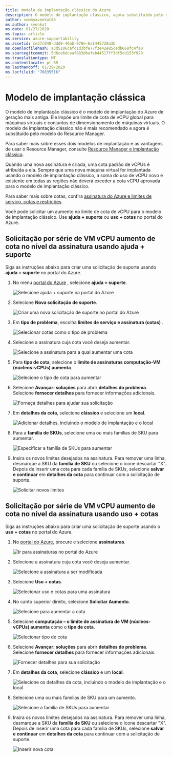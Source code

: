 ```yaml
---
title: modelo de implantação clássico do Azure
description: O modelo de implantação clássico, agora substituído pelo modelo do Resource Manager, impõe um limite de cota de vCPU global para VMs e conjuntos de dimensionamento de máquinas virtuais.
author: sowmyavenkat86
ms.author: svenkat
ms.date: 01/27/2020
ms.topic: article
ms.service: azure-supportability
ms.assetid: ce37c848-ddd9-46ab-978e-6a1445728a3b
ms.openlocfilehash: a3d5106cafc1d3bfe77f3e42e85cedb668fc4fa0
ms.sourcegitcommit: 5d6ce6dceaf883dbafeb44517ff3df5cd153f929
ms.translationtype: MT
ms.contentlocale: pt-BR
ms.lasthandoff: 01/29/2020
ms.locfileid: "76835516"
---
```

# <a name="classic-deployment-model"></a>Modelo de implantação clássica

O modelo de implantação clássico é o modelo de implantação do Azure de geração mais antiga. Ele impõe um limite de cota de vCPU global para máquinas virtuais e conjuntos de dimensionamento de máquinas virtuais. O modelo de implantação clássico não é mais recomendado e agora é substituído pelo modelo do Resource Manager.

Para saber mais sobre esses dois modelos de implantação e as vantagens de usar o Resource Manager, consulte [Resource Manager e implantação clássica](../../azure-resource-manager/management/deployment-models.md).

Quando uma nova assinatura é criada, uma cota padrão de vCPUs é atribuída a ela. Sempre que uma nova máquina virtual for implantada usando o modelo de implantação clássico, a soma do uso de vCPU novo e existente em todas as regiões não deverá exceder a cota vCPU aprovada para o modelo de implantação clássico.

Para saber mais sobre cotas, confira [assinatura do Azure e limites de serviço, cotas e restrições](../../azure-resource-manager/management/azure-subscription-service-limits.md).

Você pode solicitar um aumento no limite de cota de vCPU para o modelo de implantação clássico. Use **ajuda + suporte** ou **uso + cotas** no portal do Azure.

## <a name="request-per-vm-series-vcpu-quota-increase-at-subscription-level-using-help--support"></a>Solicitação por série de VM vCPU aumento de cota no nível da assinatura usando ajuda + suporte

Siga as instruções abaixo para criar uma solicitação de suporte usando **ajuda + suporte** no portal do Azure.

1. No menu [portal do Azure](https://portal.azure.com) , selecione **ajuda + suporte**.

   ![Selecione ajuda + suporte na portal do Azure](./media/resource-manager-core-quotas-request/help-plus-support.png)

1. Selecione **Nova solicitação de suporte**.

   ![Criar uma nova solicitação de suporte no portal do Azure](./media/resource-manager-core-quotas-request/new-support-request.png)

1. Em **tipo de problema**, escolha **limites de serviço e assinatura (cotas)** .

   ![Selecionar cotas como o tipo de problema](./media/resource-manager-core-quotas-request/select-quota-issue-type.png)

1. Selecione a assinatura cuja cota você deseja aumentar.

   ![Selecione a assinatura para a qual aumentar uma cota](./media/resource-manager-core-quotas-request/select-subscription-support-request.png)

1. Para **tipo de cota**, selecione o **limite de assinaturas computação-VM (núcleos-vCPUs) aumenta**.

   ![Selecione o tipo de cota para aumentar](./media/resource-manager-core-quotas-request/select-quota-type.png)

1. Selecione **Avançar: soluções** para abrir **detalhes do problema**. Selecione **fornecer detalhes** para fornecer informações adicionais.

   ![Forneça detalhes para ajudar sua solicitação](./media/resource-manager-core-quotas-request/provide-details-link.png)

1. Em **detalhes da cota**, selecione **clássico** e selecione um **local**.

   ![Adicionar detalhes, incluindo o modelo de implantação e o local](./media/resource-manager-core-quotas-request/quota-details-classic.png)

1. Para a **família de SKUs**, selecione uma ou mais famílias de SKU para aumentar.

   ![Especificar a família de SKUs para aumentar](./media/resource-manager-core-quotas-request/sku-family-classic.png)

1. Insira os novos limites desejados na assinatura. Para remover uma linha, desmarque a SKU da **família de SKU** ou selecione o ícone descartar "X". Depois de inserir uma cota para cada família de SKUs, selecione **salvar e continuar** em **detalhes da cota** para continuar com a solicitação de suporte.

   ![Solicitar novos limites](./media/resource-manager-core-quotas-request/new-limits-classic.png)

## <a name="request-per-vm-series-vcpu-quota-increase-at-subscription-level-using-usage--quotas"></a>Solicitação por série de VM vCPU aumento de cota no nível da assinatura usando uso + cotas

Siga as instruções abaixo para criar uma solicitação de suporte usando o **uso + cotas** no portal do Azure.

1. No [portal do Azure](https://portal.azure.com), procure e selecione **assinaturas**.

   ![Ir para assinaturas no portal do Azure](./media/resource-manager-core-quotas-request/search-for-subscriptions.png)

1. Selecione a assinatura cuja cota você deseja aumentar.

   ![Selecione a assinatura a ser modificada](./media/resource-manager-core-quotas-request/select-subscription-change-quota.png)

1. Selecione **Uso + cotas**.

   ![Selecionar uso e cotas para uma assinatura](./media/resource-manager-core-quotas-request/select-usage-plus-quotas.png)

1. No canto superior direito, selecione **Solicitar Aumento**.

   ![Selecione para aumentar a cota](./media/resource-manager-core-quotas-request/request-increase-from-subscription.png)

1. Selecione **computação – o limite de assinatura de VM (núcleos-vCPUs) aumenta** como o **tipo de cota**.

   ![Selecionar tipo de cota](./media/resource-manager-core-quotas-request/select-quota-type.png)

1. Selecione **Avançar: soluções** para abrir **detalhes do problema**. Selecione **fornecer detalhes** para fornecer informações adicionais.

   ![Fornecer detalhes para sua solicitação](./media/resource-manager-core-quotas-request/provide-details-link.png)

1. Em **detalhes da cota**, selecione **clássico** e um **local**.

   ![Selecione os detalhes da cota, incluindo o modelo de implantação e o local](./media/resource-manager-core-quotas-request/quota-details-classic.png)

1. Selecione uma ou mais famílias de SKU para um aumento.

   ![Selecione a família de SKUs para aumentar](./media/resource-manager-core-quotas-request/sku-family-classic.png)

1. Insira os novos limites desejados na assinatura. Para remover uma linha, desmarque a SKU da **família de SKU** ou selecione o ícone descartar "X". Depois de inserir uma cota para cada família de SKUs, selecione **salvar e continuar** em **detalhes da cota** para continuar com a solicitação de suporte.

   ![Inserir nova cota](./media/resource-manager-core-quotas-request/new-limits-classic.png)

